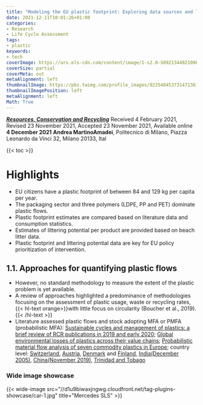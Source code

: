 ```yaml
---
title: "Modeling the EU plastic footprint: Exploring data sources and littering potential"
date: 2021-12-11T10:01:26+01:00
categories:
- Research
- Life Cycle Assessment
tags:
- plastic
keywords:
- tech
coverImage: https://ars.els-cdn.com/content/image/1-s2.0-S0921344921006947-ga1_lrg.jpg
coverSize: partial
coverMeta: out
metaAlignment: left
thumbnailImage: https://pbs.twimg.com/profile_images/922540453731471361/iom5zmuY_400x400.jpg
thumbnailImagePosition: left
metaAlignment: left
Math: True
---
```

[***Resources, Conservation and Recycling***](https://www.sciencedirect.com/science/article/pii/S0921344921006947?via%3Dihub)
Received 4 February 2021, Revised 23 November 2021, Accepted 23 November 2021, Available online **4 December 2021**
**Andrea MartinoAmadei**, Politecnico di Milano, Piazza Leonardo da Vinci 32, Milano 20133, Ital
<!--more-->
{{< toc >}}

# Highlights

* EU citizens have a plastic footprint of between 84 and 129 kg per capita per year.
* The packaging sector and three polymers (LDPE, PP and PET) dominate plastic flows.
* Plastic footprint estimates are compared based on literature data and consumption statistics.
* Estimates of littering potential per product are provided based on beach litter data.
* Plastic footprint and littering potential data are key for EU policy prioritization of intervention.

## 1.1. Approaches for quantifying plastic flows
* However, no standard methodology to measure the extent of the plastic problem is yet available.
* A review of approaches highlighted a predominance of methodologies focusing on the assessment of plastic usage, waste or recycling rates, {{< hl-text orange>}}with little focus on circularity (Boucher et al., 2019).{{< /hl-text >}}
* Literature assessed plastic flows and stock adopting MFA or PMFA (probabilistic MFA): [Sustainable cycles and management of plastics: a brief review of RCR publications in 2019 and early 2020](https://www.sciencedirect.com/science/article/pii/S0921344920301439?via%3Dihub); [Global environmental losses of plastics across their value chains](https://www.sciencedirect.com/science/article/pii/S0921344919303659?via%3Dihub); [Probabilistic material flow analysis of seven commodity plastics in Europe](https://pubs.acs.org/doi/10.1021/acs.est.8b01513); country level: [Switzerland](https://pubs.acs.org/doi/10.1021/acs.est.9b02900), [Austria](https://www.sciencedirect.com/science/article/pii/S0921344916302956?via%3Dihub[^]:), [Denmark](https://www2.mst.dk/Udgiv/publications/2019/06/978-87-7038-082-9.pdf) and [Finland](http://arvifinalreport.fi/files/Material%20flow%20analysis%20of%20plastic%20for%20Finland%20160117.pdf), [India(December 2005)](https://www.sciencedirect.com/science/article/pii/S0921344905001588?via%3Dihub), [China(November 2019)](https://www.sciencedirect.com/science/article/pii/S0921344919304902?via%3Dihub), [Trinidad and Tobago](https://www.sciencedirect.com/science/article/pii/S0921344919303313?via%3Dihub)

### Wide image showcase
{{< wide-image src="//d1u9biwaxjngwg.cloudfront.net/tag-plugins-showcase/car-1.jpg" title="Mercedes SLS" >}}

